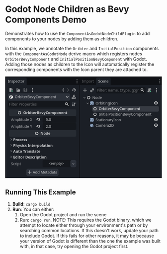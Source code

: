 # Godot Node Children as Bevy Components Demo

Demonstrates how to use the `ComponentAsGodotNodeChildPlugin` to add components
to your nodes by adding them as children.

In this example, we annotate the `Oribter` and `InitialPosition` components
with the `ComponentAsGodotNode` derive macro which registers nodes `OrbiterBevyComponent`
and `InitialPositionBevyComponent` with Godot. Adding those nodes as children
to the Icon will automatically register the corresponding components with
the Icon parent they are attached to.

![Final Product](scene_tree.png)

## Running This Example

1. **Build**: `cargo build`
2. **Run**: You can either:
    1. Open the Godot project and run the scene
    1. Run: `cargo run`. NOTE: This requires the Godot binary, which we attempt
       to locate either through your environment's path or by searching common
       locations. If this doesn't work, update your path to include Godot. If
       this fails for other reasons, it may be because your version of Godot
       is different than the one the example was built with, in that case,
       try opening the Godot project first.
